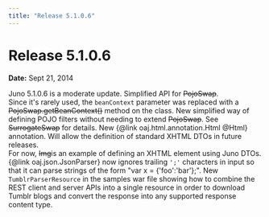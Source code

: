 ```yaml
---
title: "Release 5.1.0.6"
---
```


# Release 5.1.0.6

**Date:** Sept 21, 2014

Juno 5.1.0.6 is a moderate update.
Simplified API for ~~PojoSwap~~.  
Since it's rarely used, the `beanContext` parameter was replaced with a ~~PojoSwap.getBeanContext()~~ method on
the class.
New simplified way of defining POJO filters without needing to extend ~~PojoSwap~~.
See ~~SurrogateSwap~~ for details.
New \{@link oaj.html.annotation.Html @Html\} annotation.
Will allow the definition of standard XHTML DTOs in future releases.  
For now, ~~Img~~is an example of defining an XHTML element using Juno DTOs.
\{@link oaj.json.JsonParser\} now ignores trailing `';'` characters in input so that it can 
parse strings of the form "var x = \{'foo':'bar'\};".
New `TumblrParserResource` in the samples war file showing how to combine the REST client and server APIs into a single
resource in order to download Tumblr blogs and convert the response into any supported response content type.
